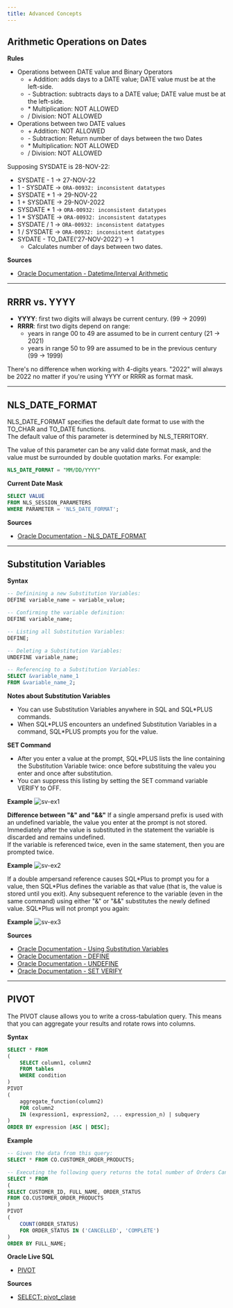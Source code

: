 ```yaml
---
title: Advanced Concepts
---
```


## Arithmetic Operations on Dates
**Rules**
- Operations between DATE value and Binary Operators
	- \+ Addition: adds days to a DATE value; DATE value must be at the left-side.
	- \- Subtraction: subtracts days to a DATE value; DATE value must be at the left-side.
	- \* Multiplication: NOT ALLOWED
	- / Division: NOT ALLOWED
- Operations between two DATE values
	- \+ Addition: NOT ALLOWED
	- \- Subtraction: Return number of days between the two Dates
	- \* Multiplication: NOT ALLOWED
	- / Division: NOT ALLOWED

Supposing SYSDATE is 28-NOV-22:
- SYSDATE - 1 → 27-NOV-22
- 1 - SYSDATE → `ORA-00932: inconsistent datatypes`
- SYSDATE + 1 → 29-NOV-22
- 1 + SYSDATE → 29-NOV-2022
- SYSDATE * 1 → `ORA-00932: inconsistent datatypes`
- 1 * SYSDATE → `ORA-00932: inconsistent datatypes`
- SYSDATE / 1 → `ORA-00932: inconsistent datatypes`
- 1 / SYSDATE → `ORA-00932: inconsistent datatypes`
- SYDATE - TO_DATE('27-NOV-2022') → 1
	- Calculates number of days between two dates.

**Sources**
- [Oracle Documentation - Datetime/Interval Arithmetic](https://docs.oracle.com/en/database/oracle/oracle-database/21/sqlrf/Data-Types.html#GUID-E405BBC7-DA9A-4DF2-9F22-E60CB9EC0705)

---

## RRRR vs. YYYY
- **YYYY**: first two digits will always be current century. (99 → 2099)
- **RRRR**: first two digits depend on range:
	- years in range 00 to 49 are assumed to be in current century (21 → 2021)
	- years in range 50 to 99 are assumed to be in the previous century (99 → 1999)

There's no difference when working with 4-digits years.
"2022" will always be 2022 no matter if you're using YYYY or RRRR as format mask.

---

## NLS_DATE_FORMAT
NLS_DATE_FORMAT specifies the default date format to use with the TO_CHAR and TO_DATE functions.\
The default value of this parameter is determined by NLS_TERRITORY.

The value of this parameter can be any valid date format mask, and the value must be surrounded by double quotation marks. For example:
```sql
NLS_DATE_FORMAT = "MM/DD/YYYY"
```

**Current Date Mask**
```sql
SELECT VALUE
FROM NLS_SESSION_PARAMETERS
WHERE PARAMETER = 'NLS_DATE_FORMAT';
```

**Sources**
- [Oracle Documentation - NLS_DATE_FORMAT](https://docs.oracle.com/en/database/oracle/oracle-database/21/refrn/NLS_DATE_FORMAT.html)

---

## Substitution Variables

**Syntax**
```sql
-- Definining a new Substitution Variables:
DEFINE variable_name = variable_value;

-- Confirming the variable definition:
DEFINE variable_name;

-- Listing all Substitution Variables:
DEFINE;

-- Deleting a Substitution Variables:
UNDEFINE variable_name;

-- Referencing to a Substitution Variables:
SELECT &variable_name_1
FROM &variable_name_2;
```

**Notes about Substitution Variables**
- You can use Substitution Variables anywhere in SQL and SQL\*PLUS commands.
- When SQL\*PLUS encounters an undefined Substitution Variables in a command, SQL\*PLUS prompts you for the value.


**SET Command**
- After you enter a value at the prompt, SQL\*PLUS lists the line containing the Substitution Variable twice: once before substituing the valeu you enter and once after substitution.
- You can suppress this listing by setting the SET command variable VERIFY to OFF.

**Example**
![sv-ex1](https://i.imgur.com/7WfjnkR.png)

**Difference between "&" and "&&"**
If a single ampersand prefix is used with an undefined variable, the value you enter at the prompt is not stored. Immediately after the value is substituted in the statement the variable is discarded and remains undefined.\
If the variable is referenced twice, even in the same statement, then you are prompted twice.

**Example**
![sv-ex2](https://i.imgur.com/QX29uX0.png)

If a double ampersand reference causes SQL\*Plus to prompt you for a value, then SQL\*Plus defines the variable as that value (that is, the value is stored until you exit).
Any subsequent reference to the variable (even in the same command) using either "&" or "&&" substitutes the newly defined value.
SQL\*Plus will not prompt you again:

**Example**
![sv-ex3](https://i.imgur.com/SCYfLFH.png)

**Sources**
- [Oracle Documentation - Using Substitution Variables](https://docs.oracle.com/en/database/oracle/oracle-database/21/sqpug/using-substitution-variables-sqlplus.html)
- [Oracle Documentation - DEFINE](https://docs.oracle.com/en/database/oracle/oracle-database/21/sqpug/DEFINE.html)
- [Oracle Documentation - UNDEFINE](https://docs.oracle.com/en/database/oracle/oracle-database/21/sqpug/UNDEFINE.html)
- [Oracle Documentation - SET VERIFY](https://docs.oracle.com/en/database/oracle/oracle-database/21/sqpug/SET-system-variable-summary.html#GUID-74CA1665-165D-4C0D-BBB2-681BD3485211)

---

## PIVOT
The PIVOT clause allows you to write a cross-tabulation query. This means that you can aggregate your results and rotate rows into columns.

**Syntax**
```sql
SELECT * FROM
(
	SELECT column1, column2
	FROM tables
	WHERE condition
)
PIVOT
(
	aggregate_function(column2)
	FOR column2
	IN (expression1, expression2, ... expression_n) | subquery
)
ORDER BY expression [ASC | DESC];
```

**Example**
```sql
-- Given the data from this query:
SELECT * FROM CO.CUSTOMER_ORDER_PRODUCTS;

-- Executing the following query returns the total number of Orders Cancelled and Completed for each Customer:
SELECT * FROM
(
SELECT CUSTOMER_ID, FULL_NAME, ORDER_STATUS
FROM CO.CUSTOMER_ORDER_PRODUCTS
)
PIVOT
(
    COUNT(ORDER_STATUS)
    FOR ORDER_STATUS IN ('CANCELLED', 'COMPLETE')
)
ORDER BY FULL_NAME;
```

**Oracle Live SQL**
- [PIVOT](https://livesql.oracle.com/apex/livesql/s/o9mqx91fxkq3wxpgdcemy4jko)

**Sources**
- [SELECT: pivot_clase](https://docs.oracle.com/en/database/oracle/oracle-database/21/sqlrf/SELECT.html#GUID-CFA006CA-6FF1-4972-821E-6996142A51C6)